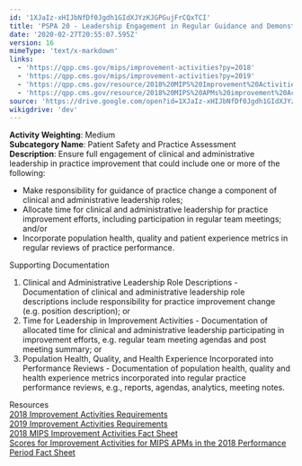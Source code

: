 ```yaml
---
id: '1XJaIz-xHIJbNfDf0Jgdh1GIdXJYzKJGPGujFrCQxTCI'
title: 'PSPA 20 - Leadership Engagement in Regular Guidance and Demonstrated Commitment for Implementing Practice Improvement Changes'
date: '2020-02-27T20:55:07.595Z'
version: 16
mimeType: 'text/x-markdown'
links:
  - 'https://qpp.cms.gov/mips/improvement-activities?py=2018'
  - 'https://qpp.cms.gov/mips/improvement-activities?py=2019'
  - 'https://qpp.cms.gov/resource/2018%20MIPS%20Improvement%20Activities%20Fact%20Sheet'
  - 'https://qpp.cms.gov/resource/2018%20MIPS%20APMs%20improvement%20Activities%20scores%20fact%20sheet'
source: 'https://drive.google.com/open?id=1XJaIz-xHIJbNfDf0Jgdh1GIdXJYzKJGPGujFrCQxTCI'
wikigdrive: 'dev'
---
```





**Activity Weighting**: Medium  
**Subcategory Name**: Patient Safety and Practice Assessment  
**Description**: Ensure full engagement of clinical and administrative leadership in practice improvement that could include one or more of the following:
* Make responsibility for guidance of practice change a component of clinical and administrative leadership roles; 
* Allocate time for clinical and administrative leadership for practice improvement efforts, including participation in regular team meetings; and/or
* Incorporate population health, quality and patient experience metrics in regular reviews of practice performance.




Supporting Documentation
1. Clinical and Administrative Leadership Role Descriptions - Documentation of clinical and administrative leadership role descriptions include responsibility for practice improvement change (e.g. position description); or 
2. Time for Leadership in Improvement Activities - Documentation of allocated time for clinical and administrative leadership participating in improvement efforts, e.g. regular team meeting agendas and post meeting summary; or 
3. Population Health, Quality, and Health Experience Incorporated into Performance Reviews - Documentation of population health, quality and health experience metrics incorporated into regular practice performance reviews, e.g., reports, agendas, analytics, meeting notes.




Resources  
[2018 Improvement Activities Requirements](https://qpp.cms.gov/mips/improvement-activities?py=2018)  
[2019 Improvement Activities Requirements](https://qpp.cms.gov/mips/improvement-activities?py=2019)  
[2018 MIPS Improvement Activities Fact Sheet](https://qpp.cms.gov/resource/2018%20MIPS%20Improvement%20Activities%20Fact%20Sheet)  
[Scores for Improvement Activities for MIPS APMs in the 2018 Performance Period Fact Sheet](https://qpp.cms.gov/resource/2018%20MIPS%20APMs%20improvement%20Activities%20scores%20fact%20sheet)
